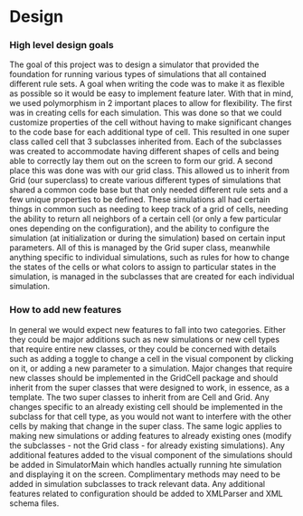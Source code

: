 Design
==


### High level design goals

The goal of this project was to design a simulator that provided the foundation for running various types of simulations that all contained different rule sets. A goal when writing the code was to make it as flexible as possible so it would be easy to implement feature later. With that in mind, we used polymorphism in 2 important places to allow for flexibility. The first was in creating cells for each simulation. This was done so that we could customize properties of the cell without having to make significant changes to the code base for each additional type of cell. This resulted in one super class called cell that 3 subclasses inherited from. Each of the subclasses was created to accommodate having different shapes of cells and being able to correctly lay them out on the screen to form our grid. A second place this was done was with our grid class. This allowed us to inherit from Grid (our superclass) to create various different types of simulations that shared a common code base but that only needed different rule sets and a few unique properties to be defined. These simulations all had certain things in common such as needing to keep track of a grid of cells, needing the ability to return all neighbors of a certain cell (or only a few particular ones depending on the configuration), and the ability to configure the simulation (at initialization or during the simulation) based on certain input parameters. All of this is managed by the Grid super class, meanwhile anything specific to individual simulations, such as rules for how to change the states of the cells or what colors to assign to particular states in the simulation, is managed in the subclasses that are created for each individual simulation.

### How to add new features

In general we would expect new features to fall into two categories. Either they could be major additions such as new simulations or new cell types that require entire new classes, or they could be concerned with details such as adding a toggle to change a cell in the visual component by clicking on it, or adding a new parameter to a simulation. Major changes that require new classes should be implemented in the GridCell package and should inherit from the super classes that were designed to work, in essence, as a template. The two super classes to inherit from are Cell and Grid. Any changes specific to an already existing cell should be implemented in the subclass for that cell type, as you would not want to interfere with the other cells by making that change in the super class. The same logic applies to making new simulations or adding features to already existing ones (modify the subclasses - not the Grid class - for already existing simulations). Any additional features added to the visual component of the simulations should be added in SimulatorMain which handles actually running hte simulation and displaying it on the screen. Complimentary methods may need to be added in simulation subclasses to track relevant data. Any additional features related to configuration should be added to XMLParser and XML schema files.

